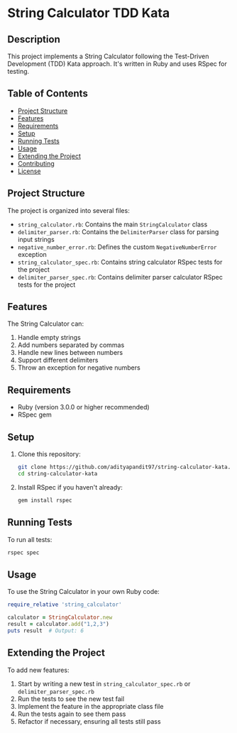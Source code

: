 # String Calculator TDD Kata

## Description

This project implements a String Calculator following the Test-Driven Development (TDD) Kata approach. It's written in Ruby and uses RSpec for testing.

## Table of Contents

- [Project Structure](#project-structure)
- [Features](#features)
- [Requirements](#requirements)
- [Setup](#setup)
- [Running Tests](#running-tests)
- [Usage](#usage)
- [Extending the Project](#extending-the-project)
- [Contributing](#contributing)
- [License](#license)

## Project Structure

The project is organized into several files:

- `string_calculator.rb`: Contains the main `StringCalculator` class
- `delimiter_parser.rb`: Contains the `DelimiterParser` class for parsing input strings
- `negative_number_error.rb`: Defines the custom `NegativeNumberError` exception
- `string_calculator_spec.rb`: Contains string calculator RSpec tests for the project
- `delimiter_parser_spec.rb`: Contains delimiter parser calculator RSpec tests for the project

## Features

The String Calculator can:

1. Handle empty strings
2. Add numbers separated by commas
3. Handle new lines between numbers
4. Support different delimiters
5. Throw an exception for negative numbers

## Requirements

- Ruby (version 3.0.0 or higher recommended)
- RSpec gem

## Setup

1. Clone this repository:
   ```sh
   git clone https://github.com/adityapandit97/string-calculator-kata.git
   cd string-calculator-kata
   ```

2. Install RSpec if you haven't already:
   ```sh
   gem install rspec
   ```

## Running Tests

To run all tests:

```sh
rspec spec
```

## Usage

To use the String Calculator in your own Ruby code:

```ruby
require_relative 'string_calculator'

calculator = StringCalculator.new
result = calculator.add("1,2,3")
puts result  # Output: 6
```

## Extending the Project

To add new features:

1. Start by writing a new test in `string_calculator_spec.rb` or `delimiter_parser_spec.rb`
2. Run the tests to see the new test fail
3. Implement the feature in the appropriate class file
4. Run the tests again to see them pass
5. Refactor if necessary, ensuring all tests still pass
